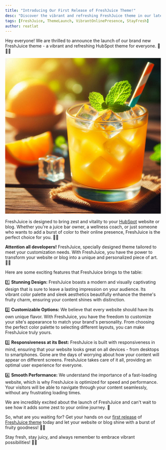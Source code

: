 ```yaml
---
title: "Introducing Our First Release of FreshJuice Theme!"
desc: "Discover the vibrant and refreshing FreshJuice theme in our latest release! With its eye-catching design, customizable options, and seamless performance, FreshJuice brings a burst of color to your website or blog. Embrace the fruit-inspired aesthetic and stand out from the crowd. Get your hands on FreshJuice today and bring some zest to your online presence! 🍊🌈"
tags: [FreshJuice, ThemeLaunch, VibrantOnlinePresence, StayFresh]
author: reatlat
---
```


Hey everyone! We are thrilled to announce the launch of our brand new FreshJuice theme - a vibrant and refreshing HubSpot theme for everyone. 🍹🎉💫

<img src="./fresh-juice.jpeg" alt="Fresh Juice" eleventy:widths="320">

FreshJuice is designed to bring zest and vitality to your [HubSpot](https://www.hubspot.com/) website or blog. Whether you're a juice bar owner, a wellness coach, or just someone who wants to add a burst of color to their online presence, FreshJuice is the perfect choice for you. 🌈🌿

**Attention all developers!** FreshJuice, specially designed theme tailored to meet your customization needs. With FreshJuice, you have the power to transform your website or blog into a unique and personalized piece of art. 🎨✨

Here are some exciting features that FreshJuice brings to the table:

1️⃣ **Stunning Design:**
FreshJuice boasts a modern and visually captivating design that is sure to leave a lasting impression on your audience. Its vibrant color palette and sleek aesthetics beautifully enhance the theme's fruity charm, ensuring your content shines with distinction.

2️⃣ **Customizable Options:**
We believe that every website should have its own unique flavor. With FreshJuice, you have the freedom to customize your site's appearance to match your brand's personality. From choosing the perfect color palette to selecting different layouts, you can make FreshJuice truly yours.

3️⃣ **Responsiveness at its Best:**
FreshJuice is built with responsiveness in mind, ensuring that your website looks great on all devices - from desktops to smartphones. Gone are the days of worrying about how your content will appear on different screens. FreshJuice takes care of it all, providing an optimal user experience for everyone.

4️⃣ **Smooth Performance:**
We understand the importance of a fast-loading website, which is why FreshJuice is optimized for speed and performance. Your visitors will be able to navigate through your content seamlessly, without any frustrating loading times.

We are incredibly excited about the launch of FreshJuice and can't wait to see how it adds some zest to your online journey. 🌟

So, what are you waiting for? Get your hands on our [first release](https://github.com/freshjuice-dev/freshjuice-hubspot-theme/releases) of [FreshJuice theme](/docs/) today and let your website or blog shine with a burst of fruity goodness! 🍊🔥

Stay fresh, stay juicy, and always remember to embrace vibrant possibilities! 🌈💪
